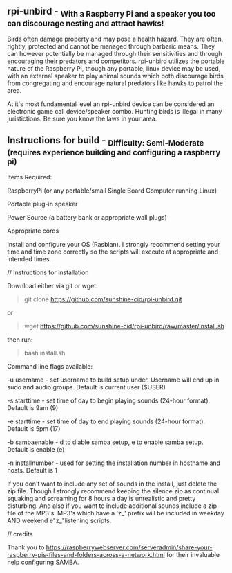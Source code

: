 rpi-unbird - <sub>With a Raspberry Pi and a speaker you too can discourage nesting and attract hawks!</sub>
----------
Birds often damage property and may pose a health hazard. They are often, rightly, protected and cannot be managed through barbaric means. They can however potentially be managed through their sensitivities and through encouraging their predators and competitors. rpi-unbird utilizes the portable nature of the Raspberry Pi, though any portable, linux device may be used, with an external speaker to play animal sounds which both discourage birds from congregating and encourage natural predators like hawks to patrol the area.

At it's most fundamental level an rpi-unbird device can be considered an electronic game call device/speaker combo. Hunting birds is illegal in many juristictions. Be sure you know the laws in your area.

Instructions for build - <sub>Difficulty: Semi-Moderate (requires experience building and configuring a raspberry pi)</sub>
----------
Items Required:

RaspberryPi (or any portable/small Single Board Computer running Linux)

Portable plug-in speaker

Power Source (a battery bank or appropriate wall plugs)

Appropriate cords

Install and configure your OS (Rasbian). I strongly recommend setting your time and time zone correctly so the scripts will execute at appropriate and intended times. 

// Instructions for installation

Download either via git or wget:

>git clone https://github.com/sunshine-cid/rpi-unbird.git

or

>wget https://github.com/sunshine-cid/rpi-unbird/raw/master/install.sh

then run:

>bash install.sh

Command line flags available:

-u username - set username to build setup under. Username will end up in sudo and audio groups. Default is current user ($USER)

-s starttime - set time of day to begin playing sounds (24-hour format). Default is 9am (9)

-e starttime - set time of day to end playing sounds (24-hour format). Default is 5pm (17)

-b sambaenable - d to diable samba setup, e to enable samba setup. Default is enable (e)

-n installnumber - used for setting the installation number in hostname and hosts. Default is 1


If you don't want to include any set of sounds in the install, just delete the zip file. Though I strongly recommend keeping the silence.zip as continual squaking and screaming for 8 hours a day is unrealistic and pretty disturbing. And also if you want to include additional sounds include a zip file of the MP3's. MP3's which have a 'z_' prefix will be included in weekday AND weekend e"z_"listening scripts.

// credits

Thank you to https://raspberrywebserver.com/serveradmin/share-your-raspberry-pis-files-and-folders-across-a-network.html for their invaluable help configuring SAMBA.
